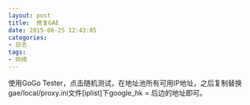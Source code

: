 ```yaml
---
layout: post
title: 	修复GAE
date: 2015-08-25 12:43:05
categories:
- 日志
tags:
- 网络
---
```


使用GoGo Tester，点击随机测试，在地址池所有可用IP地址，之后复制替换gae/local/proxy.ini文件[iplist]下google_hk = 后边的地址即可。
